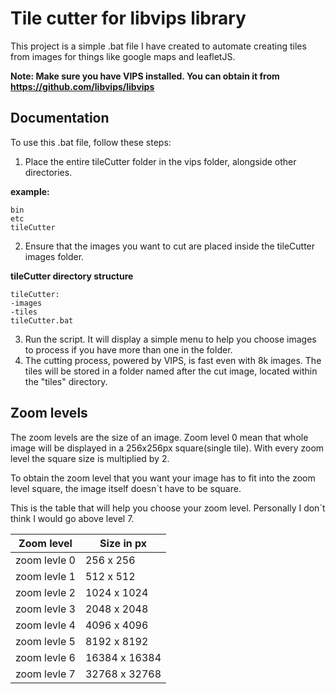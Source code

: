 
# Tile cutter for libvips library

This project is a simple .bat file I have created to automate creating tiles from images for things like google maps and leafletJS.

**Note: Make sure you have VIPS installed. You can obtain it from https://github.com/libvips/libvips**


## Documentation

To use this .bat file, follow these steps:

1. Place the entire tileCutter folder in the vips folder, alongside other directories.

**example:**
```
bin
etc
tileCutter

```

2. Ensure that the images you want to cut are placed inside the tileCutter images folder.

**tileCutter directory structure**
```
tileCutter:
-images
-tiles
tileCutter.bat

```


3. Run the script. It will display a simple menu to help you choose images to process if you have more than one in the folder.
4. The cutting process, powered by VIPS, is fast even with 8k images. The tiles will be stored in a folder named after the cut image, located within the "tiles" directory.









## Zoom levels

The zoom levels are the size of an image. Zoom level 0 mean that whole image will be displayed in a 256x256px square(single tile). With every zoom level the square size is multiplied by 2.

To obtain the zoom level that you want your image has to fit into the zoom level square, the image itself doesn`t have to be square.

This is the table that will help you choose your zoom level. Personally I don`t think I would go above level 7. 

| Zoom level        | Size in px                                          |
| ----------------- | ------------------------------------------------------------------ |
| zoom levle 0 | 256 x 256 |
| zoom levle 1 | 512 x 512 |
| zoom levle 2 | 1024 x 1024  |
| zoom levle 3 | 2048 x 2048 |
| zoom levle 4 | 4096 x 4096 |
| zoom levle 5 | 8192 x 8192 |
| zoom levle 6 | 16384 x 16384  |
| zoom levle 7 | 32768 x 32768 |



